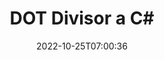 ---
############################# Static ############################
layout: "auto-gen-merger"
date: 2022-10-25T07:00:36
draft: false
otherformats: dotm dotx epub html mht mhtml odp ods odt one otp ott pdf pps ppsx ppt

############################# Head ############################
head_title: "Dividiu DOT en diversos fitxers a C#"
head_description: "Dividiu un únic fitxer DOT en diversos fitxers segons els números de pàgina, els intervals de pàgina i les pàgines parells o senars mitjançant l'API de fusió de documents."

############################# Header ############################
title: "DOT Divisor a C#"
description: "Dividiu DOT amb unes quantes línies de codi .NET."
bg_image: "https://cms.admin.containerize.com/templates/aspose/App_Themes/V3/images/bg/header1.png"
bg_overlay: false
button:
    enable: true
    icon: "fas fa-arrow-down"
    label: "Baixeu la prova gratuïta"
    link: "https://downloads.groupdocs.com/merger/net"

############################# SubMenu ############################
submenu:
    enable: true

    left:
        img_alt: "GroupDocs.Merger for .NET"
        image: "https://cms.admin.containerize.com/templates/groupdocs/images/product-logos/90x90-noborder/groupdocs-merger-net.png"
        product: "GroupDocs.Merger"
        platform: ".NET"

    middle:
        button:

            # button loop
            - link: "https://apireference.groupdocs.com/merger/net"
              text: "Referència de l'API"

            # button loop
            - link: "https://github.com/groupdocs-merger"
              text: "Exemples de codi"

            # button loop
            - link: "https://products.groupdocs.app/merger/family"
              text: "Demostracions en directe"

            # button loop
            - link: "https://purchase.groupdocs.com/pricing/merger/net"
              text: "Preus"

    right:
        link_download: "https://downloads.groupdocs.com/merger"
        link_learn: "https://docs.groupdocs.com/merger/net"
        link_buy: "https://purchase.groupdocs.com"

############################# About ############################
about:
    enable: true
    title: "Sobre l'API GroupDocs.Merger for .NET"
    content: |
        La biblioteca [GroupDocs.Merger for .NET](/ca/merger/net/) ofereix una solució senzilla per combinar i dividir de manera segura entre una àmplia gamma de formats de documents, com ara PDF, Microsoft Office (Word, Excel, PowerPoint, OneNote), OpenDocument, HTML, imatges i molts altres dins de les aplicacions .NET. Afegint només unes poques línies del codi, realitzeu diverses operacions de documents com ara moure, eliminar, girar, intercanviar, extreure o canviar l'orientació de les pàgines dins dels documents. L'API de fusió de documents també admet la previsualització de les pàgines del document com a imatge per analitzar l'estructura del document, el format i el contingut de la pàgina.
        
        L'API GroupDocs.Merger és una opció correcta per a solucions corporatives que necessiten funcions de divisió de fitxers. Aquestes API tenen una bona compatibilitat amb tots els sistemes operatius i plataformes principals, inclòs .NET Framework, .NET Standard, .NET Core, Mono.

############################# Steps ############################
steps:
    enable: true
    title_left: "Dividiu les pàgines de fitxers DOT a .NET"
    content_left: |
        [GroupDocs.Merger for .NET](/ca/merger/net/) facilita als desenvolupadors de C# dividir un únic fitxer DOT en diversos fitxers resultants mitjançant la implementació d'un uns quants passos fàcils.
        
        * Inicialitzeu **SplitOptions** amb el format de ruta dels fitxers de sortida.
        * Creeu una nova instància de **Merger** i passeu la ruta del document font com a paràmetre de constructor.
        * Truqueu a **Split** i passeu l'objecte **SplitOptions** per desar els documents resultants.

    title_right: "Requisits del sistema"
    content_right: |
        Les API de GroupDocs.Merger for .NET són compatibles amb totes les plataformes i sistemes operatius principals. Abans d'executar el codi següent, assegureu-vos que teniu els següents requisits previs instal·lats al vostre sistema.

        * Sistemes operatius: Microsoft Windows, Linux, MacOS
        * Entorns de desenvolupament: Visual Studio, Xamarin, MonoDevelop
        * Marcs: .NET Framework, .NET Standard, .NET Core, Mono
        * Baixeu la darrera versió de GroupDocs.Merger for .NET de [NuGet](https://www.nuget.org/packages/groupdocs.merger)
         
    code: |
     {{% merger/additional-styles %}}
     {{< merger/code-merger title="Com dividir fitxers DOT utilitzant el codi d'exemple C#">}}

        ```csharp    
        // Dividiu el fitxer DOT mitjançant l'API de GroupDocs.Merger
        string filePath = "input.dot";
        string filePathOut = "output.dot";

        // Inicialitzeu la classe SplitOptions amb el format de ruta dels fitxers de sortida
        SplitOptions splitOptions = new SplitOptions(filePathOut, new int[] { 3, 6, 8 });

        // Instanciï Merger amb el document d'entrada DOT
        using (Merger merger = new Merger(filePath))
          {
            // Truqueu al mètode Split i passeu l'objecte SplitOptions per desar els documents resultants
            merger.Split(splitOptions);
          }
        ```
     {{< /merger/code-merger >}}

############################# Demos ############################
demos:
    enable: true
    title: "Demostracions en directe: divideix el fitxer DOT en línia"
    content: |
       Dividiu el fitxer DOT ara mateix visitant el lloc web [GroupDocs.Merger Live Demos](https://products.groupdocs.app/splitter/dot).
       La demostració en directe té els següents avantatges.
        
############################# About Formats ############################
about_formats:
    enable: true

############################# More Formats ############################
more_formats:
    enable: true
    title: "Fitxer dividit d'altres formats"
    content: |
        .NET documenta l'API de fusió i divisió per a formats de fitxer i imatges. Dividiu alguns dels formats de fitxer populars tal com s'indica a continuació.

############################# Back to top ###############################
back_to_top:
    enable: true
---